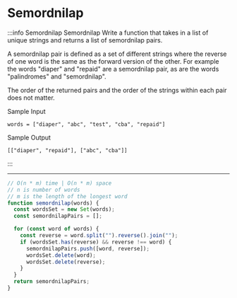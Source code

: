 # Semordnilap

:::info Semordnilap
Semordnilap
Write a function that takes in a list of unique strings and returns a list of semordnilap pairs.

A semordnilap pair is defined as a set of different strings where the reverse of one word is the same as the forward version of the other. For example the words "diaper" and "repaid" are a semordnilap pair, as are the words "palindromes" and "semordnilap".

The order of the returned pairs and the order of the strings within each pair does not matter.

Sample Input

```
words = ["diaper", "abc", "test", "cba", "repaid"]
```

Sample Output

```
[["diaper", "repaid"], ["abc", "cba"]]
```

:::

---

```js title="Solution"
// O(n * m) time | O(n * m) space
// n is number of words
// m is the length of the longest word
function semordnilap(words) {
  const wordsSet = new Set(words);
  const semordnilapPairs = [];

  for (const word of words) {
    const reverse = word.split("").reverse().join("");
    if (wordsSet.has(reverse) && reverse !== word) {
      semordnilapPairs.push([word, reverse]);
      wordsSet.delete(word);
      wordsSet.delete(reverse);
    }
  }
  return semordnilapPairs;
}
```
